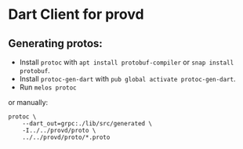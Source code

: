 # Dart Client for provd

## Generating protos:

* Install `protoc` with `apt install protobuf-compiler` or `snap install protobuf`.
* Install `protoc-gen-dart` with `pub global activate protoc-gen-dart`.
* Run `melos protoc`

or manually:

```shell
protoc \
    --dart_out=grpc:./lib/src/generated \
    -I../../provd/proto \
    ../../provd/proto/*.proto
```
